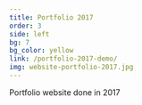 ```yaml
---
title: Portfolio 2017
order: 3
side: left
bg: 7
bg_color: yellow
link: /portfolio-2017-demo/
img: website-portfolio-2017.jpg
---
```


Portfolio website done in 2017